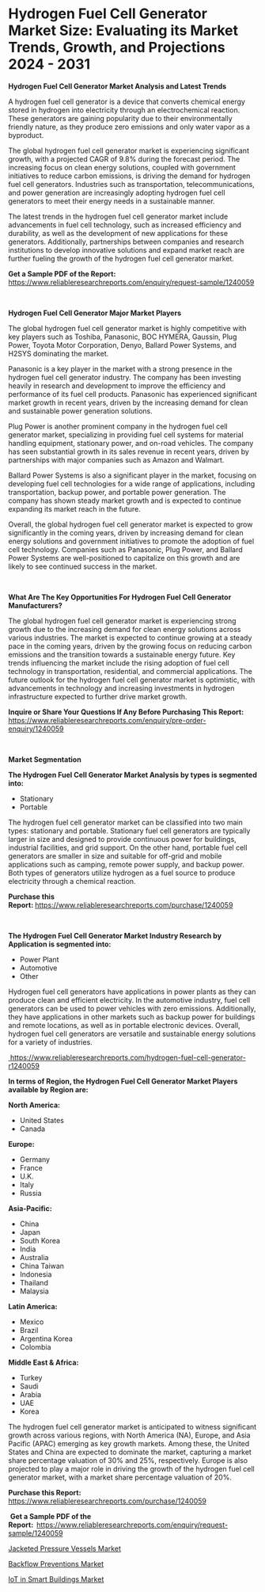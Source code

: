 <p><h1>Hydrogen Fuel Cell Generator Market Size: Evaluating its Market Trends, Growth, and Projections 2024 - 2031</h1></p><p><strong>Hydrogen Fuel Cell Generator Market Analysis and Latest Trends</strong></p>
<p><p>A hydrogen fuel cell generator is a device that converts chemical energy stored in hydrogen into electricity through an electrochemical reaction. These generators are gaining popularity due to their environmentally friendly nature, as they produce zero emissions and only water vapor as a byproduct.</p><p>The global hydrogen fuel cell generator market is experiencing significant growth, with a projected CAGR of 9.8% during the forecast period. The increasing focus on clean energy solutions, coupled with government initiatives to reduce carbon emissions, is driving the demand for hydrogen fuel cell generators. Industries such as transportation, telecommunications, and power generation are increasingly adopting hydrogen fuel cell generators to meet their energy needs in a sustainable manner.</p><p>The latest trends in the hydrogen fuel cell generator market include advancements in fuel cell technology, such as increased efficiency and durability, as well as the development of new applications for these generators. Additionally, partnerships between companies and research institutions to develop innovative solutions and expand market reach are further fueling the growth of the hydrogen fuel cell generator market.</p></p>
<p><strong>Get a Sample PDF of the Report:&nbsp;</strong> <a href="https://www.reliableresearchreports.com/enquiry/request-sample/1240059">https://www.reliableresearchreports.com/enquiry/request-sample/1240059</a></p>
<p>&nbsp;</p>
<p><strong>Hydrogen Fuel Cell Generator Major Market Players</strong></p>
<p><p>The global hydrogen fuel cell generator market is highly competitive with key players such as Toshiba, Panasonic, BOC HYMERA, Gaussin, Plug Power, Toyota Motor Corporation, Denyo, Ballard Power Systems, and H2SYS dominating the market. </p><p>Panasonic is a key player in the market with a strong presence in the hydrogen fuel cell generator industry. The company has been investing heavily in research and development to improve the efficiency and performance of its fuel cell products. Panasonic has experienced significant market growth in recent years, driven by the increasing demand for clean and sustainable power generation solutions.</p><p>Plug Power is another prominent company in the hydrogen fuel cell generator market, specializing in providing fuel cell systems for material handling equipment, stationary power, and on-road vehicles. The company has seen substantial growth in its sales revenue in recent years, driven by partnerships with major companies such as Amazon and Walmart.</p><p>Ballard Power Systems is also a significant player in the market, focusing on developing fuel cell technologies for a wide range of applications, including transportation, backup power, and portable power generation. The company has shown steady market growth and is expected to continue expanding its market reach in the future.</p><p>Overall, the global hydrogen fuel cell generator market is expected to grow significantly in the coming years, driven by increasing demand for clean energy solutions and government initiatives to promote the adoption of fuel cell technology. Companies such as Panasonic, Plug Power, and Ballard Power Systems are well-positioned to capitalize on this growth and are likely to see continued success in the market.</p></p>
<p>&nbsp;</p>
<p><strong>What Are The Key Opportunities For Hydrogen Fuel Cell Generator Manufacturers?</strong></p>
<p><p>The global hydrogen fuel cell generator market is experiencing strong growth due to the increasing demand for clean energy solutions across various industries. The market is expected to continue growing at a steady pace in the coming years, driven by the growing focus on reducing carbon emissions and the transition towards a sustainable energy future. Key trends influencing the market include the rising adoption of fuel cell technology in transportation, residential, and commercial applications. The future outlook for the hydrogen fuel cell generator market is optimistic, with advancements in technology and increasing investments in hydrogen infrastructure expected to further drive market growth.</p></p>
<p><strong>Inquire or Share Your Questions If Any Before Purchasing This Report:</strong> <a href="https://www.reliableresearchreports.com/enquiry/pre-order-enquiry/1240059">https://www.reliableresearchreports.com/enquiry/pre-order-enquiry/1240059</a></p>
<p>&nbsp;</p>
<p><strong>Market Segmentation</strong></p>
<p><strong>The Hydrogen Fuel Cell Generator Market Analysis by types is segmented into:</strong></p>
<p><ul><li>Stationary</li><li>Portable</li></ul></p>
<p><p>The hydrogen fuel cell generator market can be classified into two main types: stationary and portable. Stationary fuel cell generators are typically larger in size and designed to provide continuous power for buildings, industrial facilities, and grid support. On the other hand, portable fuel cell generators are smaller in size and suitable for off-grid and mobile applications such as camping, remote power supply, and backup power. Both types of generators utilize hydrogen as a fuel source to produce electricity through a chemical reaction.</p></p>
<p><strong>Purchase this Report:&nbsp;</strong><a href="https://www.reliableresearchreports.com/purchase/1240059">https://www.reliableresearchreports.com/purchase/1240059</a></p>
<p>&nbsp;</p>
<p><strong>The Hydrogen Fuel Cell Generator Market Industry Research by Application is segmented into:</strong></p>
<p><ul><li>Power Plant</li><li>Automotive</li><li>Other</li></ul></p>
<p><p>Hydrogen fuel cell generators have applications in power plants as they can produce clean and efficient electricity. In the automotive industry, fuel cell generators can be used to power vehicles with zero emissions. Additionally, they have applications in other markets such as backup power for buildings and remote locations, as well as in portable electronic devices. Overall, hydrogen fuel cell generators are versatile and sustainable energy solutions for a variety of industries.</p></p>
<p><a href="https://www.reliableresearchreports.com/hydrogen-fuel-cell-generator-r1240059">&nbsp;https://www.reliableresearchreports.com/hydrogen-fuel-cell-generator-r1240059</a></p>
<p><strong>In terms of Region, the Hydrogen Fuel Cell Generator Market Players available by Region are:</strong></p>
<p>
    <p> <strong> North America: </strong>
        <ul>
            <li>United States</li>
            <li>Canada</li>
        </ul>
        </p> 
    <p> <strong> Europe: </strong>
        <ul>
            <li>Germany</li>
            <li>France</li>
            <li>U.K.</li>
            <li>Italy</li>
            <li>Russia</li>
        </ul>
        </p> 
    <p> <strong> Asia-Pacific: </strong>
        <ul>
            <li>China</li>
            <li>Japan</li>
            <li>South Korea</li>
            <li>India</li>
            <li>Australia</li>
            <li>China Taiwan</li>
            <li>Indonesia</li>
            <li>Thailand</li>
            <li>Malaysia</li>
        </ul>
        </p> 
    <p> <strong> Latin America: </strong>
        <ul>
            <li>Mexico</li>
            <li>Brazil</li>
            <li>Argentina Korea</li>
            <li>Colombia</li>
        </ul>
        </p> 
    <p> <strong> Middle East & Africa: </strong>
        <ul>
            <li>Turkey</li>
            <li>Saudi</li>
            <li>Arabia</li>
            <li>UAE</li>
            <li>Korea</li>
        </ul>
    </p>
    </p>
<p><p>The hydrogen fuel cell generator market is anticipated to witness significant growth across various regions, with North America (NA), Europe, and Asia Pacific (APAC) emerging as key growth markets. Among these, the United States and China are expected to dominate the market, capturing a market share percentage valuation of 30% and 25%, respectively. Europe is also projected to play a major role in driving the growth of the hydrogen fuel cell generator market, with a market share percentage valuation of 20%.</p></p>
<p><strong>Purchase this Report: </strong><a href="https://www.reliableresearchreports.com/purchase/1240059">https://www.reliableresearchreports.com/purchase/1240059</a></p>
<p>&nbsp;<strong>Get a Sample PDF of the Report:&nbsp;&nbsp;</strong><a href="https://www.reliableresearchreports.com/enquiry/request-sample/1240059">https://www.reliableresearchreports.com/enquiry/request-sample/1240059</a></p>
<p><strong></strong></p>
<p><p><a href="https://github.com/BryceTownsendr/Market-Research-Report-List-4/blob/main/jacketed-pressure-vessels-market.md">Jacketed Pressure Vessels Market</a></p><p><a href="https://github.com/Glendatilghmankmgz0rbhwpy/Market-Research-Report-List-2/blob/main/backflow-preventions-market.md">Backflow Preventions Market</a></p><p><a href="https://five-trouble-98a.notion.site/IoT-in-Smart-Buildings-Market-Size-Reveals-the-Best-Marketing-Channels-In-Global-Industry-80c7af59dbd543fab5efca1bd3a9f4c6">IoT in Smart Buildings Market</a></p></p>